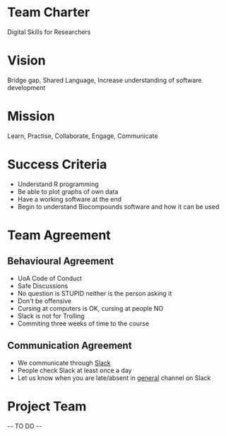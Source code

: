 # Team Charter
Digital Skills for Researchers

# Vision
Bridge gap, Shared Language, Increase understanding of software development

# Mission
Learn, Practise, Collaborate, Engage, Communicate

# Success Criteria
* Understand R programming
* Be able to plot graphs of own data
* Have a working software at the end
* Begin to understand Biocompounds software and how it can be used


# Team Agreement
## Behavioural Agreement
* UoA Code of Conduct
* Safe Discussions
* No question is STUPID neither is the person asking it
* Don't be offensive
* Cursing at computers is OK, cursing at people NO
* Slack is not for Trolling
* Commiting three weeks of time to the course

## Communication Agreement
* We communicate through [Slack](https://digital-skills-2017.slack.com)
* People check Slack at least once a day
* Let us know when you are late/absent in [general](https://digital-skills-2017.slack.com/messages/general/) channel on Slack

# Project Team
-- TO DO --
